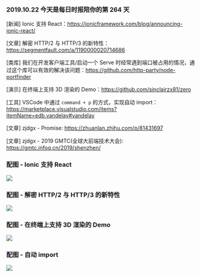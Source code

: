 ### 2019.10.22 今天是每日时报陪你的第 264 天

[新闻] Ionic 支持 React：<https://ionicframework.com/blog/announcing-ionic-react/>

[文章] 解密 HTTP/2 与 HTTP/3 的新特性：<https://segmentfault.com/a/1190000020714686>

[类库] 我们在开发客户端工具/启动一个 Serve 时经常遇到端口被占用的情况，通过这个库可以有效的解决该问题：<https://github.com/http-party/node-portfinder>

[演示] 在终端上支持 3D 渲染的 Demo：<https://github.com/sinclairzx81/zero>

[工具] VSCode 中通过 `command + p` 的方式，实现自动 import：<https://marketplace.visualstudio.com/items?itemName=edb.vandelay#vandelay>

[文章] zjdgx - Promise: <https://zhuanlan.zhihu.com/p/81431697>

[文章] zjdgx - 2019 GMTC(全球大前端技术大会): <https://gmtc.infoq.cn/2019/shenzhen/>

### 配图 - Ionic 支持 React
![](https://ionicframework.com/blog/wp-content/uploads/2019/10/ionic-react-pick-framework.png)

### 配图 - 解密 HTTP/2 与 HTTP/3 的新特性
![](https://user-gold-cdn.xitu.io/2019/2/14/168ec90846f566fb?w=680&h=400&f=gif&s=515806)

### 配图 - 在终端上支持 3D 渲染的 Demo
![](https://raw.githubusercontent.com/sinclairzx81/zero/master/terminal.gif)

### 配图 - 自动 import 
![](https://raw.githubusercontent.com/ericbiewener/vscode-vandelay/master/artwork/animation.gif)
